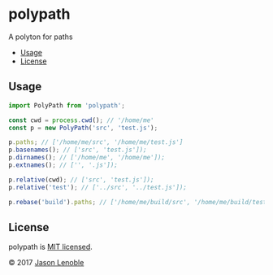 # polypath

A polyton for paths

  * [Usage](#usage)
  * [License](#license)


## Usage

```js
import PolyPath from 'polypath';

const cwd = process.cwd(); // '/home/me'
const p = new PolyPath('src', 'test.js');

p.paths; // ['/home/me/src', '/home/me/test.js']
p.basenames(); // ['src', 'test.js']);
p.dirnames(); // ['/home/me', '/home/me']);
p.extnames(); // ['', '.js']);

p.relative(cwd); // ['src', 'test.js']);
p.relative('test'); // ['../src', '../test.js']);

p.rebase('build').paths; // ['/home/me/build/src', '/home/me/build/test.js']
```

## License

polypath is [MIT licensed](./LICENSE).

© 2017 [Jason Lenoble](mailto:jason.lenoble@gmail.com)
